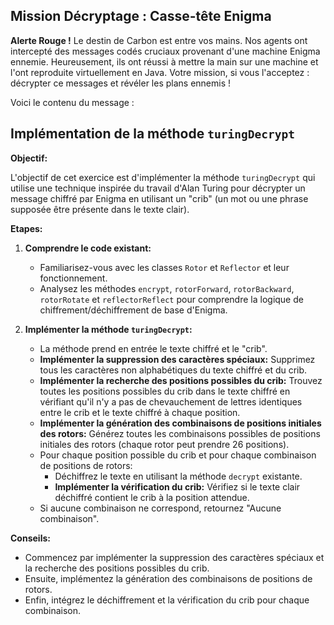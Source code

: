 
## Mission Décryptage : Casse-tête Enigma

**Alerte Rouge !**  Le destin de Carbon est entre vos mains. Nos agents ont intercepté des messages codés cruciaux provenant d'une machine Enigma ennemie. Heureusement, ils ont réussi à mettre la main sur une machine et l'ont reproduite virtuellement en Java. Votre mission, si vous l'acceptez : décrypter ce messages et révéler les plans ennemis !

Voici le contenu du message : 


## Implémentation de la méthode `turingDecrypt`

**Objectif:**

L'objectif de cet exercice est d'implémenter la méthode `turingDecrypt` qui utilise une technique inspirée du travail d'Alan Turing pour décrypter un message chiffré par Enigma en utilisant un "crib" (un mot ou une phrase supposée être présente dans le texte clair).

**Etapes:**

1. **Comprendre le code existant:**
    - Familiarisez-vous avec les classes `Rotor` et `Reflector` et leur fonctionnement.
    - Analysez les méthodes `encrypt`, `rotorForward`, `rotorBackward`, `rotorRotate` et `reflectorReflect` pour comprendre la logique de chiffrement/déchiffrement de base d'Enigma.

2. **Implémenter la méthode `turingDecrypt`:**
    - La méthode prend en entrée le texte chiffré et le "crib".
    - **Implémenter la suppression des caractères spéciaux:** Supprimez tous les caractères non alphabétiques du texte chiffré et du crib.
    - **Implémenter la recherche des positions possibles du crib:** Trouvez toutes les positions possibles du crib dans le texte chiffré en vérifiant qu'il n'y a pas de chevauchement de lettres identiques entre le crib et le texte chiffré à chaque position.
    - **Implémenter la génération des combinaisons de positions initiales des rotors:** Générez toutes les combinaisons possibles de positions initiales des rotors (chaque rotor peut prendre 26 positions).
    - Pour chaque position possible du crib et pour chaque combinaison de positions de rotors:
        - Déchiffrez le texte en utilisant la méthode `decrypt` existante.
        - **Implémenter la vérification du crib:** Vérifiez si le texte clair déchiffré contient le crib à la position attendue.
    - Si aucune combinaison ne correspond, retournez "Aucune combinaison".

**Conseils:**

- Commencez par implémenter la suppression des caractères spéciaux et la recherche des positions possibles du crib.
- Ensuite, implémentez la génération des combinaisons de positions de rotors.
- Enfin, intégrez le déchiffrement et la vérification du crib pour chaque combinaison.


